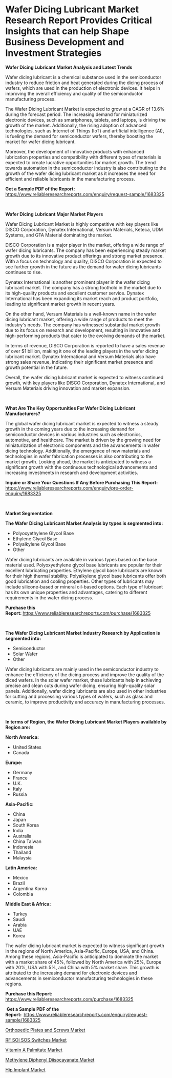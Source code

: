<p><h1>Wafer Dicing Lubricant Market Research Report Provides Critical Insights that can help Shape Business Development and Investment Strategies</h1></p><p><strong>Wafer Dicing Lubricant Market Analysis and Latest Trends</strong></p>
<p><p>Wafer dicing lubricant is a chemical substance used in the semiconductor industry to reduce friction and heat generated during the dicing process of wafers, which are used in the production of electronic devices. It helps in improving the overall efficiency and quality of the semiconductor manufacturing process.</p><p>The Wafer Dicing Lubricant Market is expected to grow at a CAGR of 13.6% during the forecast period. The increasing demand for miniaturized electronic devices, such as smartphones, tablets, and laptops, is driving the growth of the market. Additionally, the rising adoption of advanced technologies, such as Internet of Things (IoT) and artificial intelligence (AI), is fueling the demand for semiconductor wafers, thereby boosting the market for wafer dicing lubricant.</p><p>Moreover, the development of innovative products with enhanced lubrication properties and compatibility with different types of materials is expected to create lucrative opportunities for market growth. The trend towards automation in the semiconductor industry is also contributing to the growth of the wafer dicing lubricant market as it increases the need for efficient and reliable lubricants in the manufacturing process.</p></p>
<p><strong>Get a Sample PDF of the Report:&nbsp;</strong> <a href="https://www.reliableresearchreports.com/enquiry/request-sample/1683325">https://www.reliableresearchreports.com/enquiry/request-sample/1683325</a></p>
<p>&nbsp;</p>
<p><strong>Wafer Dicing Lubricant Major Market Players</strong></p>
<p><p>Wafer Dicing Lubricant Market is highly competitive with key players like DISCO Corporation, Dynatex International, Versum Materials, Keteca, UDM Systems, and GTA Material dominating the market. </p><p>DISCO Corporation is a major player in the market, offering a wide range of wafer dicing lubricants. The company has been experiencing steady market growth due to its innovative product offerings and strong market presence. With a focus on technology and quality, DISCO Corporation is expected to see further growth in the future as the demand for wafer dicing lubricants continues to rise.</p><p>Dynatex International is another prominent player in the wafer dicing lubricant market. The company has a strong foothold in the market due to its high-quality products and excellent customer service. Dynatex International has been expanding its market reach and product portfolio, leading to significant market growth in recent years.</p><p>On the other hand, Versum Materials is a well-known name in the wafer dicing lubricant market, offering a wide range of products to meet the industry's needs. The company has witnessed substantial market growth due to its focus on research and development, resulting in innovative and high-performing products that cater to the evolving demands of the market.</p><p>In terms of revenue, DISCO Corporation is reported to have a sales revenue of over $1 billion, making it one of the leading players in the wafer dicing lubricant market. Dynatex International and Versum Materials also have strong sales revenue, indicating their significant market presence and growth potential in the future.</p><p>Overall, the wafer dicing lubricant market is expected to witness continued growth, with key players like DISCO Corporation, Dynatex International, and Versum Materials driving innovation and market expansion.</p></p>
<p>&nbsp;</p>
<p><strong>What Are The Key Opportunities For Wafer Dicing Lubricant Manufacturers?</strong></p>
<p><p>The global wafer dicing lubricant market is expected to witness a steady growth in the coming years due to the increasing demand for semiconductor devices in various industries such as electronics, automotive, and healthcare. The market is driven by the growing need for miniaturization of electronic components and the advancements in wafer dicing technology. Additionally, the emergence of new materials and technologies in wafer fabrication processes is also contributing to the market growth. Looking ahead, the market is anticipated to witness a significant growth with the continuous technological advancements and increasing investments in research and development activities.</p></p>
<p><strong>Inquire or Share Your Questions If Any Before Purchasing This Report:</strong> <a href="https://www.reliableresearchreports.com/enquiry/pre-order-enquiry/1683325">https://www.reliableresearchreports.com/enquiry/pre-order-enquiry/1683325</a></p>
<p>&nbsp;</p>
<p><strong>Market Segmentation</strong></p>
<p><strong>The Wafer Dicing Lubricant Market Analysis by types is segmented into:</strong></p>
<p><ul><li>Polyoxyethylene Glycol Base</li><li>Ethylene Glycol Base</li><li>Polyalkylene Glycol Base</li><li>Other</li></ul></p>
<p><p>Wafer dicing lubricants are available in various types based on the base material used. Polyoxyethylene glycol base lubricants are popular for their excellent lubricating properties. Ethylene glycol base lubricants are known for their high thermal stability. Polyalkylene glycol base lubricants offer both good lubrication and cooling properties. Other types of lubricants may include silicone-based or mineral oil-based options. Each type of lubricant has its own unique properties and advantages, catering to different requirements in the wafer dicing process.</p></p>
<p><strong>Purchase this Report:&nbsp;</strong><a href="https://www.reliableresearchreports.com/purchase/1683325">https://www.reliableresearchreports.com/purchase/1683325</a></p>
<p>&nbsp;</p>
<p><strong>The Wafer Dicing Lubricant Market Industry Research by Application is segmented into:</strong></p>
<p><ul><li>Semiconductor</li><li>Solar Wafer</li><li>Other</li></ul></p>
<p><p>Wafer dicing lubricants are mainly used in the semiconductor industry to enhance the efficiency of the dicing process and improve the quality of the diced wafers. In the solar wafer market, these lubricants help in achieving precise and clean cuts during wafer dicing, ensuring high-quality solar panels. Additionally, wafer dicing lubricants are also used in other industries for cutting and processing various types of wafers, such as glass and ceramic, to improve productivity and accuracy in manufacturing processes.</p></p>
<p>&nbsp;</p>
<p><strong>In terms of Region, the Wafer Dicing Lubricant Market Players available by Region are:</strong></p>
<p>
    <p> <strong> North America: </strong>
        <ul>
            <li>United States</li>
            <li>Canada</li>
        </ul>
        </p> 
    <p> <strong> Europe: </strong>
        <ul>
            <li>Germany</li>
            <li>France</li>
            <li>U.K.</li>
            <li>Italy</li>
            <li>Russia</li>
        </ul>
        </p> 
    <p> <strong> Asia-Pacific: </strong>
        <ul>
            <li>China</li>
            <li>Japan</li>
            <li>South Korea</li>
            <li>India</li>
            <li>Australia</li>
            <li>China Taiwan</li>
            <li>Indonesia</li>
            <li>Thailand</li>
            <li>Malaysia</li>
        </ul>
        </p> 
    <p> <strong> Latin America: </strong>
        <ul>
            <li>Mexico</li>
            <li>Brazil</li>
            <li>Argentina Korea</li>
            <li>Colombia</li>
        </ul>
        </p> 
    <p> <strong> Middle East & Africa: </strong>
        <ul>
            <li>Turkey</li>
            <li>Saudi</li>
            <li>Arabia</li>
            <li>UAE</li>
            <li>Korea</li>
        </ul>
    </p>
    </p>
<p><p>The wafer dicing lubricant market is expected to witness significant growth in the regions of North America, Asia-Pacific, Europe, USA, and China. Among these regions, Asia-Pacific is anticipated to dominate the market with a market share of 45%, followed by North America with 25%, Europe with 20%, USA with 5%, and China with 5% market share. This growth is attributed to the increasing demand for electronic devices and advancements in semiconductor manufacturing technologies in these regions.</p></p>
<p><strong>Purchase this Report: </strong><a href="https://www.reliableresearchreports.com/purchase/1683325">https://www.reliableresearchreports.com/purchase/1683325</a></p>
<p>&nbsp;<strong>Get a Sample PDF of the Report:&nbsp;&nbsp;</strong><a href="https://www.reliableresearchreports.com/enquiry/request-sample/1683325">https://www.reliableresearchreports.com/enquiry/request-sample/1683325</a></p>
<p><strong></strong></p>
<p><p><a href="https://github.com/seekum/Market-Research-Report-List-1/blob/main/orthopedic-plates-and-screws-market.md">Orthopedic Plates and Screws Market</a></p><p><a href="https://medium.com/@meganlee6679/rf-soi-sos-switches-market-furnishes-information-on-market-share-market-trends-and-market-growth-179dffc25581">RF SOI SOS Switches Market</a></p><p><a href="https://issuu.com/reportprime-2/docs/vitamin-a-palmitate-market-size-2030.pptx">Vitamin A Palmitate Market</a></p><p><a href="https://issuu.com/reportprime-2/docs/methylene-diphenyl-diisocayanate-market-size-2030.">Methylene Diphenyl Diisocayanate Market</a></p><p><a href="https://github.com/nancykennedykellievqfqt2/Market-Research-Report-List-1/blob/main/hip-implant-market.md">Hip Implant Market</a></p></p>